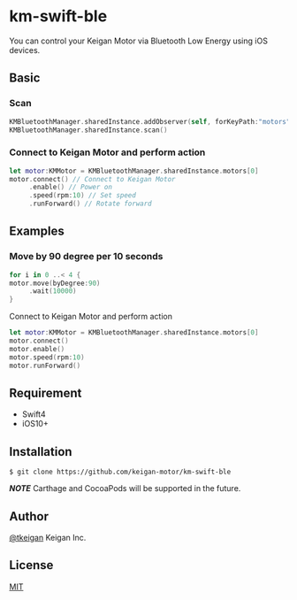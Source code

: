 # km-swift-ble

You can control your Keigan Motor via Bluetooth Low Energy using iOS devices.

## Basic
### Scan
```swift
KMBluetoothManager.sharedInstance.addObserver(self, forKeyPath:"motors", options: .new, context:nil)
KMBluetoothManager.sharedInstance.scan()
```
### Connect to Keigan Motor and perform action
```swift
let motor:KMMotor = KMBluetoothManager.sharedInstance.motors[0]
motor.connect() // Connect to Keigan Motor
     .enable() // Power on
     .speed(rpm:10) // Set speed
     .runForward() // Rotate forward
```
## Examples
### Move by 90 degree per 10 seconds
```swift
for i in 0 ..< 4 {
motor.move(byDegree:90)
     .wait(10000)
}
```
Connect to Keigan Motor and perform action
```swift
let motor:KMMotor = KMBluetoothManager.sharedInstance.motors[0]
motor.connect()
motor.enable()
motor.speed(rpm:10)
motor.runForward()
```

## Requirement

- Swift4
- iOS10+

## Installation

    $ git clone https://github.com/keigan-motor/km-swift-ble
   
***NOTE***
Carthage and CocoaPods will be supported in the future.

## Author

[@tkeigan](https://twitter.com/tkeigan)
Keigan Inc.

## License

[MIT](http://b4b4r07.mit-license.org)
